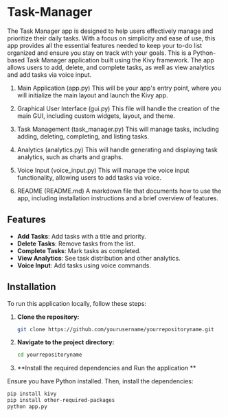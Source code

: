 # Task-Manager
The Task Manager app is designed to help users effectively manage and prioritize their daily tasks. With a focus on simplicity and ease of use, this app provides all the essential features needed to keep your to-do list organized and ensure you stay on track with your goals. 
This is a Python-based Task Manager application built using the Kivy framework. The app allows users to add, delete, and complete tasks, as well as view analytics and add tasks via voice input.

1. Main Application (app.py)
This will be your app's entry point, where you will initialize the main layout and launch the Kivy app.

3. Graphical User Interface (gui.py)
This file will handle the creation of the main GUI, including custom widgets, layout, and theme.

5. Task Management (task_manager.py)
This will manage tasks, including adding, deleting, completing, and listing tasks.

7. Analytics (analytics.py)
This will handle generating and displaying task analytics, such as charts and graphs.

9. Voice Input (voice_input.py)
This will manage the voice input functionality, allowing users to add tasks via voice.

11. README (README.md)
A markdown file that documents how to use the app, including installation instructions and a brief overview of features.


## Features

- **Add Tasks**: Add tasks with a title and priority.
- **Delete Tasks**: Remove tasks from the list.
- **Complete Tasks**: Mark tasks as completed.
- **View Analytics**: See task distribution and other analytics.
- **Voice Input**: Add tasks using voice commands.

## Installation

To run this application locally, follow these steps:

1. **Clone the repository:**

   ```bash
   git clone https://github.com/yourusername/yourrepositoryname.git
   
2. **Navigate to the project directory:**

   ```bash
   cd yourrepositoryname

3. **Install the required dependencies and Run the application **

Ensure you have Python installed. Then, install the dependencies:

   ```bash
pip install kivy
pip install other-required-packages
python app.py
